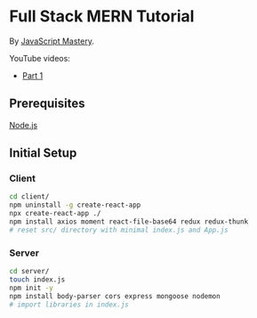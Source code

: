 Full Stack MERN Tutorial
===

By [JavaScript Mastery](https://www.youtube.com/channel/UCmXmlB4-HJytD7wek0Uo97A).

YouTube videos:
- [Part 1](https://youtu.be/ngc9gnGgUdA)

Prerequisites
---

[Node.js](https://nodejs.org/en/)

Initial Setup
---

### Client

```bash
cd client/
npm uninstall -g create-react-app
npx create-react-app ./
npm install axios moment react-file-base64 redux redux-thunk
# reset src/ directory with minimal index.js and App.js
```

### Server

```bash
cd server/
touch index.js
npm init -y
npm install body-parser cors express mongoose nodemon
# import libraries in index.js
```
